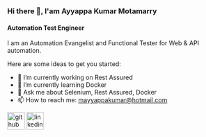 ### Hi there 👋, I'am Ayyappa Kumar Motamarry
#### Automation Test Engineer
I am an Automation Evangelist and  Functional Tester for Web & API automation.

Here are some ideas to get you started:

- 🔭 I’m currently working on Rest Assured
- 🌱 I’m currently learning Docker
- 💬 Ask me about Selenium, Rest Assured, Docker 
- 📫 How to reach me: mayyappakumar@hotmail.com

[<img src='https://cdn.jsdelivr.net/npm/simple-icons@3.0.1/icons/github.svg' alt='github' height='40'>](https://github.com/ayyappasiri)  [<img src='https://cdn.jsdelivr.net/npm/simple-icons@3.0.1/icons/linkedin.svg' alt='linkedin' height='40'>](https://www.linkedin.com/in/ayyappakumar/)  
